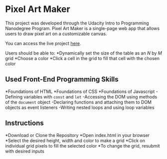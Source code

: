 # Pixel Art Maker
This project was developed through the Udacity Intro to Programming Nanodegree Program.
Pixel Art Maker is a single-page web app that allows users to draw pixel art on a customizable canvas.

You can access the live project [here](https://yuliyasheludyakova.github.io/Pixel-Art-Maker/).

Users should be able to:
*Dynamically set the size of the table as an _N_ by _M_ grid
*Choose a color
*Click a cell in the grid to fill that cell with the chosen color


## Used Front-End Programming Skills
*Foundations of HTML
*Foundations of CSS
*Foundations of Javascript
  -Defining variables with `const` and `let`
  -Accessing the DOM using methods of the `document` object
  -Declaring functions and attaching them to DOM objects as event listeners
  -Writing nested loops and using loop variables

## Instructions
*Download or Clone the Repository
*Open index.html in your browser
*Select the desired height, width and color to make a grid
*Click on individual grid pixels to fill the selected color
*To change the grid, resubmit with desired inputs
